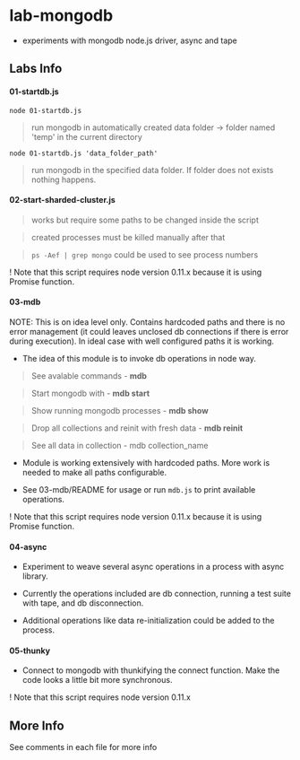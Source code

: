 lab-mongodb
===========

* experiments with mongodb node.js driver, async and tape


## Labs Info

#### 01-startdb.js

```node 01-startdb.js```

> run mongodb in automatically created data folder -> folder named 'temp' in the current directory

```node 01-startdb.js 'data_folder_path'```

> run mongodb in the specified data folder. If folder does not exists nothing happens.



#### 02-start-sharded-cluster.js


> works but require some paths to be changed inside the script

> created processes must be killed manually after that

> ```ps -Aef | grep mongo``` could be used to see process numbers

! Note that this script requires node version 0.11.x because it is using Promise function.

#### 03-mdb

NOTE: This is on idea level only. Contains hardcoded paths and there is no error management (it could leaves unclosed db connections if there is error during execution). In ideal case with well configured paths it is working.

* The idea of this module is to invoke db operations in node way. 

> See avalable commands - **mdb**

> Start mongodb with - **mdb start**

> Show running mongodb processes - **mdb show**

> Drop all collections and reinit with fresh data - **mdb reinit**

> See all data in collection - mdb collection_name 

* Module is working extensively with hardcoded paths. More work is needed to make all paths configurable.

* See 03-mdb/README for usage or run ```mdb.js``` to print available operations.

! Note that this script requires node version 0.11.x because it is using Promise function.


#### 04-async

* Experiment to weave several async operations in a process with async library.

* Currently the operations included are db connection, running a test suite with tape, and db disconnection.

* Additional operations like data re-initialization could be added to the process.


#### 05-thunky

* Connect to mongodb with thunkifying the connect function. Make the code looks a little bit more synchronous.

! Note that this script requires node version 0.11.x


## More Info

See comments in each file for more info

